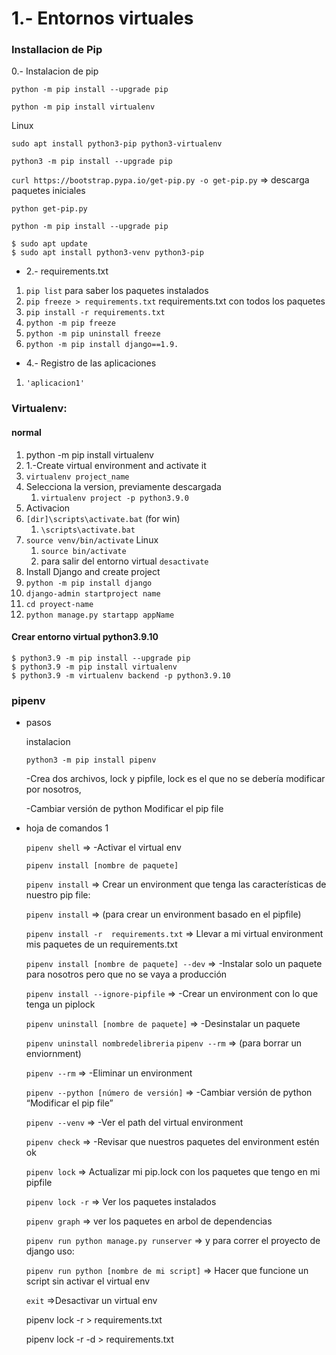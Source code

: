 
# 1.- Entornos virtuales

### Installacion de Pip

 0.- Instalacion de pip

`python -m pip install --upgrade pip`

`python -m pip install virtualenv`

Linux 

`sudo apt install python3-pip python3-virtualenv`

`python3 -m pip install --upgrade pip`


`curl https://bootstrap.pypa.io/get-pip.py -o get-pip.py`   ⇒ descarga paquetes iniciales

`python get-pip.py`

`python -m pip install --upgrade pip`

```
$ sudo apt update
$ sudo apt install python3-venv python3-pip
```

- 2.- requirements.txt
1. `pip list` para saber los paquetes instalados
2. `pip freeze > requirements.txt`  requirements.txt con todos los paquetes
3. `pip install -r requirements.txt`
4. `python -m pip freeze` 
5. `python -m pip uninstall freeze`
6. `python -m pip install django==1.9.`  
- 4.- Registro de las aplicaciones
1. `'aplicacion1'`
  


### Virtualenv:

#### normal
1. python -m pip install virtualenv
2. 1.-Create virtual environment and activate it 
  1. `virtualenv project_name`  
  2. Selecciona la version, previamente descargada 
      1. `virtualenv project -p python3.9.0` 
3. Activacion
  3. `[dir]\scripts\activate.bat`   (for win)
      1.  `\scripts\activate.bat`
  4. `source venv/bin/activate` Linux
      1. `source bin/activate`
      2. para salir del entorno virtual `desactivate`
4. Install Django and create project 
  5. `python -m pip install django`
  6. `django-admin startproject name`
  7. `cd proyect-name`
  8. `python manage.py startapp appName`


#### Crear entorno virtual python3.9.10
```text
$ python3.9 -m pip install --upgrade pip
$ python3.9 -m pip install virtualenv
$ python3.9 -m virtualenv backend -p python3.9.10
```
    

### pipenv

- pasos
    
    instalacion
    
    `python3 -m pip install pipenv`
    
    -Crea dos archivos, lock y pipfile, lock es el que no se debería modificar por nosotros,
    
    -Cambiar versión de python
    Modificar el pip file
    
- hoja de comandos 1
    
    `pipenv shell` ⇒ -Activar el virtual env
    
    `pipenv install [nombre de paquete]`
    
    `pipenv install` ⇒ Crear un environment que tenga las características de nuestro pip file:
    
    `pipenv install`  ⇒ (para crear un environment basado en el pipfile)
    
    `pipenv install -r  requirements.txt` ⇒ Llevar a mi virtual environment mis paquetes de un requirements.txt
    
    `pipenv install [nombre de paquete] --dev` ⇒ -Instalar solo un paquete para nosotros pero que no se vaya a producción
    
    `pipenv install --ignore-pipfile` ⇒ -Crear un environment con lo que tenga un piplock
    
    `pipenv uninstall [nombre de paquete]` ⇒ -Desinstalar un paquete
    
    `pipenv uninstall nombredelibreria`
    `pipenv --rm` ⇒ (para borrar un enviornment)
    
    `pipenv --rm` ⇒ -Eliminar un environment
    
     `pipenv --python [número de versión]` ⇒ -Cambiar versión de python “Modificar el pip file”
    
    `pipenv --venv` ⇒ -Ver el path del virtual environment
    
    `pipenv check` ⇒ -Revisar que nuestros paquetes del environment estén ok
    
    `pipenv lock` ⇒  Actualizar mi pip.lock con los paquetes que tengo en mi pipfile
    
    `pipenv lock -r`  ⇒ Ver los paquetes instalados
    
    `pipenv graph` ⇒ ver los paquetes en arbol de dependencias
    
    `pipenv run python manage.py runserver` ⇒ y para correr el proyecto de django uso:
    
    `pipenv run python [nombre de mi script]`  ⇒ Hacer que funcione un script sin activar el virtual env
    
    `exit`  ⇒Desactivar un virtual env
    
    pipenv lock -r > requirements.txt
    
    pipenv lock -r -d > requirements.txt
